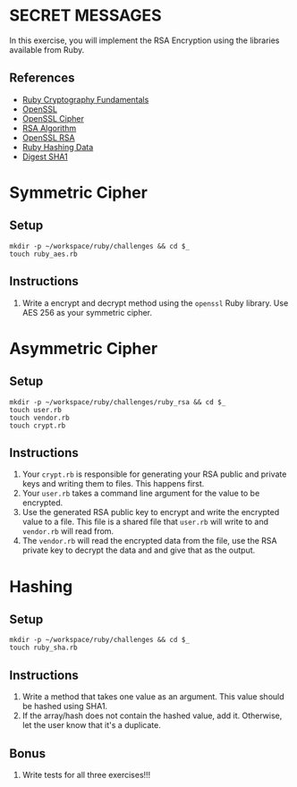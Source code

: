 # SECRET MESSAGES

In this exercise, you will implement the RSA Encryption using the libraries available from Ruby.

## References

* [Ruby Cryptography Fundamentals](https://www.sitepoint.com/exploring-cryptography-fundamentals-in-ruby/)
* [OpenSSL](http://ruby-doc.org/stdlib-2.0.0/libdoc/openssl/rdoc/OpenSSL.html)
* [OpenSSL Cipher](http://ruby-doc.org/stdlib-2.0.0/libdoc/openssl/rdoc/OpenSSL/Cipher.html)
* [RSA Algorithm](https://www.di-mgt.com.au/rsa_alg.html)
* [OpenSSL RSA](https://ruby-doc.org/stdlib-2.4.0/libdoc/openssl/rdoc/OpenSSL/PKey/RSA.html)
* [Ruby Hashing Data](https://richonrails.com/articles/hashing-data-in-ruby)
* [Digest SHA1](https://ruby-doc.org/stdlib-2.4.0/libdoc/digest/rdoc/Digest/SHA1.html)


# Symmetric Cipher

## Setup

```
mkdir -p ~/workspace/ruby/challenges && cd $_
touch ruby_aes.rb
```

## Instructions

1. Write a encrypt and decrypt method using the `openssl` Ruby library. Use AES 256 as your symmetric cipher.

# Asymmetric Cipher

## Setup

```
mkdir -p ~/workspace/ruby/challenges/ruby_rsa && cd $_
touch user.rb
touch vendor.rb
touch crypt.rb
```

## Instructions

1. Your `crypt.rb` is responsible for generating your RSA public and private keys and writing them to files. This happens first.
2. Your `user.rb` takes a command line argument for the value to be encrypted.
3. Use the generated RSA public key to encrypt and write the encrypted value to a file. This file is a shared file that `user.rb` will write to and `vendor.rb` will read from.
4. The `vendor.rb` will read the encrypted data from the file, use the RSA private key to decrypt the data and and give that as the output.

# Hashing

## Setup

```
mkdir -p ~/workspace/ruby/challenges && cd $_
touch ruby_sha.rb
```

## Instructions

1. Write a method that takes one value as an argument. This value should be hashed using SHA1.
2. If the array/hash does not contain the hashed value, add it. Otherwise, let the user know that it's a duplicate.

## Bonus

1. Write tests for all three exercises!!!
